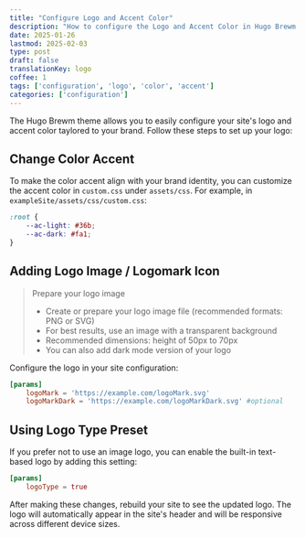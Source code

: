 ```yaml
---
title: "Configure Logo and Accent Color"
description: "How to configure the Logo and Accent Color in Hugo Brewm theme"
date: 2025-01-26
lastmod: 2025-02-03
type: post
draft: false
translationKey: logo
coffee: 1
tags: ['configuration', 'logo', 'color', 'accent']
categories: ['configuration']
---
```


The Hugo Brewm theme allows you to easily configure your site's logo and accent color taylored to your brand. Follow these steps to set up your logo:

## Change Color Accent

To make the color accent align with your brand identity, you can customize the accent color in `custom.css` under `assets/css`.
For example, in `exampleSite/assets/css/custom.css`:

```css
:root {
    --ac-light: #36b;
    --ac-dark: #fa1;
}
```

## Adding Logo Image / Logomark Icon

> Prepare your logo image
>
> - Create or prepare your logo image file (recommended formats: PNG or SVG)
> - For best results, use an image with a transparent background
> - Recommended dimensions: height of 50px to 70px
> - You can also add dark mode version of your logo

Configure the logo in your site configuration:

```toml
[params]
    logoMark = 'https://example.com/logoMark.svg' 
    logoMarkDark = 'https://example.com/logoMarkDark.svg' #optional
```

## Using Logo Type Preset

If you prefer not to use an image logo, you can enable the built-in text-based logo by adding this setting:

```toml
[params]
    logoType = true
```

After making these changes, rebuild your site to see the updated logo. The logo will automatically appear in the site's header and will be responsive across different device sizes.